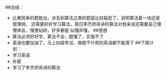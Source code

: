 ##总结：
+ 比赛简单的题能出，涉及到算法之类的题就比较尴尬了，说明算法着一块还是很薄弱，
还需要好好学习算法，周日李杰师哥讲的算法对我来说还需要自己慢慢体会，慢慢钻研，好多都是
似懂非懂。
##感想
+ 算法必须好好学，算法不会，题懂了，实施不了
+ 英语也要加油了，马上四级考试，做题干什麽的英语都不能落下
##下周计划：
+ 学习英语
+ 补题
+ 学习了李杰师哥讲的算法
